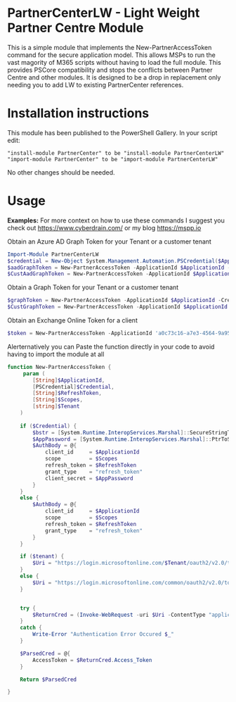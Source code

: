 # PartnerCenterLW - Light Weight Partner Centre Module

This is a simple module that implements the New-PartnerAccessToken command for the secure application model. This allows MSPs to run the vast magority of M365 scripts without having to load the full module. This provides PSCore compatibility and stops the conflicts between Partner Centre and other modules. It is designed to be a drop in replacement only needing you to add LW to existing PartnerCenter references.
  

# Installation instructions

This module has been published to the PowerShell Gallery. In your script edit:  

    "install-module PartnerCenter" to be "install-module PartnerCenterLW"
    "import-module PartnerCenter" to be "import-module PartnerCenterLW"

No other changes should be needed.


# Usage
  
**Examples:**
For more context on how to use these commands I suggest you check out https://www.cyberdrain.com/ or my blog https://mspp.io 

Obtain an Azure AD Graph Token for your Tenant or a customer tenant
```powershell
Import-Module PartnerCenterLW
$credential = New-Object System.Management.Automation.PSCredential($ApplicationId, $ApplicationSecret)
$aadGraphToken = New-PartnerAccessToken -ApplicationId $ApplicationId -Credential $credential -RefreshToken $refreshToken -Scopes 'https://graph.windows.net/.default' -ServicePrincipal -Tenant $tenantID 
$CustAadGraphToken = New-PartnerAccessToken -ApplicationId $ApplicationId -Credential $credential -RefreshToken $refreshToken -Scopes "https://graph.windows.net/.default" -ServicePrincipal -Tenant $customer.CustomerContextId
```

Obtain a Graph Token for your Tenant or a customer tenant
```powershell
$graphToken = New-PartnerAccessToken -ApplicationId $ApplicationId -Credential $credential -RefreshToken $refreshToken -Scopes 'https://graph.microsoft.com/.default' -ServicePrincipal -Tenant $tenantID 
$CustGraphToken = New-PartnerAccessToken -ApplicationId $ApplicationId -Credential $credential -RefreshToken $refreshToken -Scopes "https://graph.microsoft.com/.default" -ServicePrincipal -Tenant $customer.CustomerContextId
```

Obtain an Exchange Online Token for a client
```powershell
$token = New-PartnerAccessToken -ApplicationId 'a0c73c16-a7e3-4564-9a95-2bdf47383716'-RefreshToken $ExchangeRefreshToken -Scopes 'https://outlook.office365.com/.default' -Tenant $customer.CustomerContextId
```

Alerternatively you can Paste the function directly in your code to avoid having to import the module at all
```powershell
function New-PartnerAccessToken {
     param (
        [String]$ApplicationId,
        [PSCredential]$Credential,
        [String]$RefreshToken,
        [String]$Scopes,
        [string]$Tenant
    )
	
    if ($Credential) {
		$bstr = [System.Runtime.InteropServices.Marshal]::SecureStringToBSTR($Credential.password)
		$AppPassword = [System.Runtime.InteropServices.Marshal]::PtrToStringAuto($bstr)
        $AuthBody = @{
            client_id     = $ApplicationId
            scope         = $Scopes
            refresh_token = $RefreshToken
            grant_type    = "refresh_token"
            client_secret = $AppPassword
        }
    }
    else {
        $AuthBody = @{
            client_id     = $ApplicationId
            scope         = $Scopes
            refresh_token = $RefreshToken
            grant_type    = "refresh_token"
        }
    }

    if ($tenant) {
        $Uri = "https://login.microsoftonline.com/$Tenant/oauth2/v2.0/token"
    }
    else {
        $Uri = "https://login.microsoftonline.com/common/oauth2/v2.0/token"  
    }


    try {
        $ReturnCred = (Invoke-WebRequest -uri $Uri -ContentType "application/x-www-form-urlencoded" -Method POST -Body $AuthBody -ea stop).content | convertfrom-json
    }
    catch {
        Write-Error "Authentication Error Occured $_"
    }

    $ParsedCred = @{
        AccessToken = $ReturnCred.Access_Token
    }

    Return $ParsedCred

}
```


